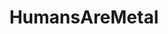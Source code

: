 ---
title: HumansAreMetal
crosslinks:
- gifs
- WTF
- HFY
- whitepeoplegifs
- Death_By_SnuSnu
- todayilearned
- humans
- IAmA
- videos
---
